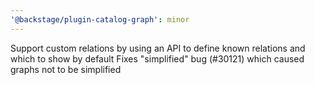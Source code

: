 ```yaml
---
'@backstage/plugin-catalog-graph': minor
---
```


Support custom relations by using an API to define known relations and which to show by default
Fixes "simplified" bug (#30121) which caused graphs not to be simplified
